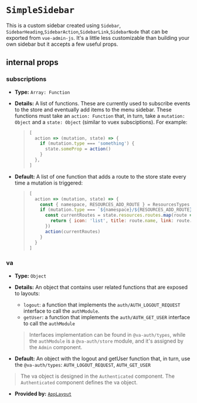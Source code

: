 # `SimpleSidebar`

This is a custom sidebar created using `Sidebar`, `SidebarHeading`,`SidebarAction`,`SidebarLink`,`SidebarNode` that can be exported from `vue-admin-js`. It's a little less customizable than building your own sidebar but it accepts a few useful props.

## internal props

### subscriptions

+   **Type:** `Array: Function`

+   **Details:** A list of functions. These are currently used to subscribe events to the store and eventually add items to the menu sidebar. These functions must take an `action: Function` that, in turn, take a `mutation: Object` and a `state: Object` (similar to vuex subsciptions). For example:
    > ```javascript
    > [
    >   action => (mutation, state) => {
    >     if (mutation.type === 'something') {
    >       state.someProp = action()
    >     }
    >   },
    > ]
    > ```

+   **Default:** A list of one function that adds a route to the store state every time a mutation is triggered:

    > ```javascript
    > [
    >   action => (mutation, state) => {
    >     const { namespace, RESOURCES_ADD_ROUTE } = ResourcesTypes
    >     if (mutation.type === `${namespace}/${RESOURCES_ADD_ROUTE}`) {
    >       const currentRoutes = state.resources.routes.map(route => {
    >         return { icon: 'list', title: route.name, link: route.path }
    >       })
    >       action(currentRoutes)
    >     }
    >   }
    > ]
    > ```

### va

+   **Type:** `Object`

+   **Details:** An object that contains user related functions that are exposed to layouts:
    +   `logout`: a function that implements the `auth/AUTH_LOGOUT_REQUEST` interface to call the `authModule`.
    +   `getUser`: a function that implements the `auth/AUTH_GET_USER` interface to call the `authModule`

    > Interfaces implementation can be found in `@va-auth/types`, while the `authModule` is a `@va-auth/store` module, and it's assigned by the `Admin` component.

+   **Default:** An object with the logout and getUser function that, in turn, use the `@va-auth/types`: `AUTH_LOGOUT_REQUEST`, `AUTH_GET_USER`
> The va object is designed in the `Authenticated` component.
> The `Authenticated` component defines the va object.

+   **Provided by:** [`AppLayout`](/Docs/Layouts/AppLayout)